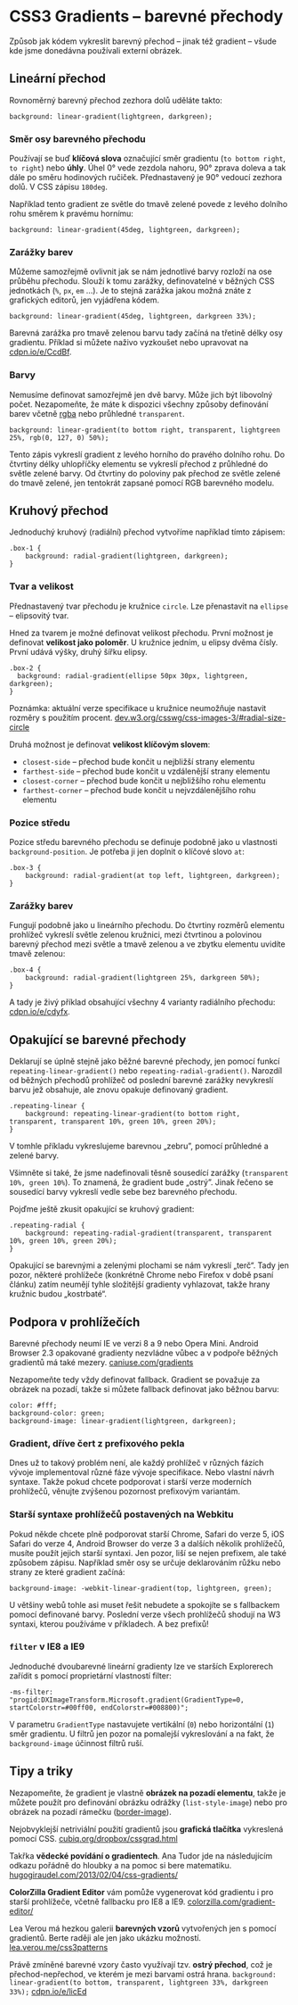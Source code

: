 CSS3 Gradients – barevné přechody
=================================

Způsob jak kódem vykreslit barevný přechod – jinak též gradient – všude kde jsme donedávna používali externí obrázek. 

Lineární přechod
----------------

Rovnoměrný barevný přechod zezhora dolů uděláte takto:

	background: linear-gradient(lightgreen, darkgreen);

### Směr osy barevného přechodu

Používají se buď **klíčová slova** označující směr gradientu (`to bottom right`, `to right`) nebo **úhly**. Úhel 0&deg; vede zezdola nahoru, 90&deg; zprava doleva a tak dále po směru hodinových ručiček. Přednastavený je 90&deg; vedoucí zezhora dolů. V CSS zápisu `180deg`.

Například tento gradient ze světle do tmavě zelené povede z levého dolního rohu směrem k pravému hornímu:

	background: linear-gradient(45deg, lightgreen, darkgreen);

### Zarážky barev

Můžeme samozřejmě ovlivnit jak se nám jednotlivé barvy rozloží na ose průběhu přechodu. Slouží k tomu zarážky, definovatelné v běžných CSS jednotkách (`%`, `px`, `em` …). Je to stejná zarážka jakou možná znáte z grafických editorů, jen vyjádřena kódem.

	background: linear-gradient(45deg, lightgreen, darkgreen 33%);

Barevná zarážka pro tmavě zelenou barvu tady začíná na třetině délky osy gradientu. Příklad si můžete naživo vyzkoušet nebo upravovat na [cdpn.io/e/CcdBf](http://cdpn.io/e/CcdBf).

### Barvy

Nemusíme definovat samozřejmě jen dvě barvy. Může jich být libovolný počet. Nezapomeňte, že máte k dispozici všechny způsoby definování barev včetně [rgba](css3-rgba.md) nebo průhledné `transparent`. 

	background: linear-gradient(to bottom right, transparent, lightgreen 25%, rgb(0, 127, 0) 50%);
	
Tento zápis vykreslí gradient z levého horního do pravého dolního rohu. Do čtvrtiny délky uhlopříčky elementu se vykreslí přechod z průhledné do světle zelené barvy. Od čtvrtiny do poloviny pak přechod ze světle zelené do tmavě zelené, jen tentokrát zapsané pomocí RGB barevného modelu.	

Kruhový přechod
----------------

Jednoduchý kruhový (radiální) přechod vytvoříme například tímto zápisem:

	.box-1 {
		background: radial-gradient(lightgreen, darkgreen);
	}

### Tvar a velikost

Přednastavený tvar přechodu je kružnice `circle`. Lze přenastavit na `ellipse` – elipsovitý tvar.

Hned za tvarem je možné definovat velikost přechodu. První možnost je definovat **velikost jako poloměr**. U kružnice jedním, u elipsy dvěma čísly. První udává výšky, druhý šířku elipsy.

	.box-2 {
	  background: radial-gradient(ellipse 50px 30px, lightgreen, darkgreen);
	}

Poznámka: aktuální verze specifikace u kružnice neumožňuje nastavit rozměry s použitím procent. [dev.w3.org/csswg/css-images-3/#radial-size-circle](http://dev.w3.org/csswg/css-images-3/#radial-size-circle)

Druhá možnost je definovat **velikost klíčovým slovem**:

* `closest-side` – přechod bude končit u nejbližší strany elementu
* `farthest-side` – přechod bude končit u vzdálenější strany elementu
* `closest-corner` – přechod bude končit u nejbližšího rohu elementu
* `farthest-corner` – přechod bude končit u nejvzdálenějšího rohu elementu

### Pozice středu

Pozice středu barevného přechodu se definuje podobně jako u vlastnosti `background-position`. Je potřeba ji jen doplnit o klíčové slovo `at`:

	.box-3 {
		background: radial-gradient(at top left, lightgreen, darkgreen);
	}

### Zarážky barev

Fungují podobně jako u lineárního přechodu. Do čtvrtiny rozměrů elementu prohlížeč vykreslí světle zelenou kružnici, mezi čtvrtinou a polovinou barevný přechod mezi světle a tmavě zelenou a ve zbytku elementu uvidíte tmavě zelenou:

	.box-4 {
		background: radial-gradient(lightgreen 25%, darkgreen 50%);
	}

A tady je živý příklad obsahující všechny 4 varianty radiálního přechodu: [cdpn.io/e/cdyfx](http://cdpn.io/e/cdyfx).


Opakující se barevné přechody
-----------------------------

Deklarují se úplně stejně jako běžné barevné přechody, jen pomocí funkcí `repeating-linear-gradient()` nebo `repeating-radial-gradient()`. Narozdíl od běžných přechodů prohlížeč od poslední barevné zarážky nevykreslí barvu jež obsahuje, ale znovu opakuje definovaný gradient.

	.repeating-linear {
		background: repeating-linear-gradient(to bottom right, transparent, transparent 10%, green 10%, green 20%);
	}
	
V tomhle příkladu vykreslujeme barevnou „zebru”, pomocí průhledné a zelené barvy. 

Všimněte si také, že jsme nadefinovali těsně sousedící zarážky (`transparent 10%, green 10%`). To znamená, že gradient bude „ostrý”. Jinak řečeno se sousedící barvy vykreslí vedle sebe bez barevného přechodu.

Pojďme ještě zkusit opakující se kruhový gradient:

	.repeating-radial {
		background: repeating-radial-gradient(transparent, transparent 10%, green 10%, green 20%);
	}
	
Opakující se barevnými a zelenými plochami se nám vykreslí „terč“. Tady jen pozor, některé prohlížeče (konkrétně Chrome nebo Firefox v době psaní článku) zatím neumějí tyhle složitější gradienty vyhlazovat, takže hrany kružnic budou „kostrbaté“.	

Podpora v prohlížečích
----------------------

Barevné přechody neumí IE ve verzi 8 a 9 nebo Opera Mini. Android Browser 2.3 opakované gradienty nezvládne vůbec a v podpoře běžných gradientů má také mezery. [caniuse.com/gradients](http://caniuse.com/gradients)

Nezapomeňte tedy vždy definovat fallback. Gradient se považuje za obrázek na pozadí, takže si můžete fallback definovat jako běžnou barvu:

	color: #fff;
	background-color: green;
	background-image: linear-gradient(lightgreen, darkgreen);



### Gradient, dříve čert z prefixového pekla

Dnes už to takový problém není, ale každý prohlížeč v různých fázích vývoje implementoval různé fáze vývoje specifikace. Nebo vlastní návrh syntaxe. Takže pokud chcete podporovat i starší verze moderních prohlížečů, věnujte zvýšenou pozornost prefixovým variantám. 

### Starší syntaxe prohlížečů postavených na Webkitu

Pokud někde chcete plně podporovat starší Chrome, Safari do verze 5, iOS Safari do verze 4, Android Browser do verze 3 a dalších několik prohlížečů, musíte použít jejich starší syntaxi. Jen pozor, liší se nejen prefixem, ale také způsobem zápisu. Například směr osy se určuje deklarováním růžku nebo strany ze které gradient začíná:

	background-image: -webkit-linear-gradient(top, lightgreen, green); 

U většiny webů tohle asi muset řešit nebudete a spokojíte se s fallbackem pomocí definované barvy. Poslední verze všech prohlížečů shodují na W3 syntaxi, kterou používáme v příkladech. A bez prefixů!


### `filter` v IE8 a IE9

Jednoduché dvoubarevné lineární gradienty lze ve starších Explorerech zařídit s pomocí proprietární vlastností filter:

	-ms-filter: "progid:DXImageTransform.Microsoft.gradient(GradientType=0, startColorstr=#00ff00, endColorstr=#008800)";
	
V parametru `GradientType` nastavujete vertikální (`0`) nebo horizontální (`1`) směr gradientu. U filtrů jen pozor na pomalejší vykreslování a na fakt, že `background-image` účinnost filtrů ruší.
	
	
Tipy a triky
-------

Nezapomeňte, že gradient je vlastně **obrázek na pozadí elementu**, takže je můžete použít pro definování obrázku odrážky (`list-style-image`) nebo pro obrázek na pozadí rámečku ([border-image](css3-border-image.md)).

Nejobvyklejší netriviální použití gradientů jsou **grafická tlačítka** vykreslená pomocí CSS. [cubiq.org/dropbox/cssgrad.html](http://cubiq.org/dropbox/cssgrad.html)

Takřka **vědecké povídání o gradientech**. Ana Tudor jde na následujícím odkazu pořádně do hloubky a na pomoc si bere matematiku. [hugogiraudel.com/2013/02/04/css-gradients/](http://hugogiraudel.com/2013/02/04/css-gradients/)

**ColorZilla Gradient Editor** vám pomůže vygenerovat kód gradientu i pro starší prohlížeče, včetně fallbacku pro IE8 a IE9. [colorzilla.com/gradient-editor/](http://colorzilla.com/gradient-editor/)

Lea Verou má hezkou galerii **barevných vzorů** vytvořených jen s pomocí gradientů. Berte raději ale jen jako ukázku možností. [lea.verou.me/css3patterns](http://lea.verou.me/css3patterns)

Právě zmíněné barevné vzory často využívají tzv. **ostrý přechod**, což je přechod-nepřechod, ve kterém je mezi barvami ostrá hrana. `background: linear-gradient(to bottom, transparent, lightgreen 33%, darkgreen 33%);`  [cdpn.io/e/licEd](http://cdpn.io/e/licEd)




